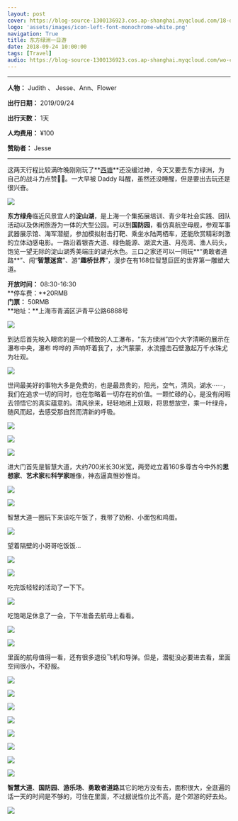 ```yaml
---
layout: post
cover: https://blog-source-1300136923.cos.ap-shanghai.myqcloud.com/18-dong-fang-lv-zhou/cover_dong-fang-lv-zhou.jpg
logo: 'assets/images/icon-left-font-monochrome-white.png'
navigation: True
title: 东方绿洲一日游
date: 2018-09-24 10:00:00
tags: [Travel]
audio: https://blog-source-1300136923.cos.ap-shanghai.myqcloud.com/wo-ceng-cut.mp3
---
```


------

**人物：** Judith 、 Jesse、Ann、Flower

**出行日期：** 2019/09/24

**出行天数：** 1天

**人均费用：** ¥100

**赞助者：** Jesse

------

这两天行程比较满昨晚刚刚玩了**[西塘](http://judithzhu.tk/xi-tang-you/)**还没缓过神，今天又要去东方绿洲，为自己的战斗力点赞👍🏻。一大早被 Daddy 叫醒，虽然还没睡醒，但是要出去玩还是很兴奋。

![](https://blog-source-1300136923.cos.ap-shanghai.myqcloud.com/18-dong-fang-lv-zhou/IMG_1660-1.jpg)

**东方绿舟**临近风景宜人的**淀山湖**，是上海一个集拓展培训、青少年社会实践、团队活动以及休闲旅游为一体的大型公园。可以到**国防园**，看仿真航空母舰，参观军事武器展示馆、海军潜艇，参加模拟射击打靶、乘坐水陆两栖车，还能欣赏精彩刺激的立体动感电影。一路沿着银杏大道、绿色能源、湖滨大道、月亮湾、渔人码头，饱览一望无际的淀山湖秀美端庄的湖光水色。三口之家还可以一同玩**“勇敢者道路**”、闯“**智慧迷宫**”、游“**趣桥世界**”，漫步在有168位智慧巨匠的世界第一雕塑大道。

**开放时间：** 08:30-16:30    
**停车费：**20RMB  
**门票：** 50RMB  
**地址：**上海市青浦区沪青平公路6888号

![](https://blog-source-1300136923.cos.ap-shanghai.myqcloud.com/18-dong-fang-lv-zhou/Snipaste_2019-08-03_11-17-14.png)

到达后首先映入眼帘的是一个精致的人工瀑布，“东方绿洲”四个大字清晰的展示在瀑布中央，瀑布 哗哗的 声响吓着我了，水汽蒙蒙，水流撞击石壁激起万千水珠尤为壮观。

![](https://blog-source-1300136923.cos.ap-shanghai.myqcloud.com/18-dong-fang-lv-zhou/IMG_1428.JPG)

世间最美好的事物大多是免费的，也是最昂贵的，阳光，空气，清风，湖水······，我们在追求一切的同时，也在忽略着一切存在的价值。一颗忙碌的心，是没有闲暇去领悟它的真实蕴意的。清风徐来，轻轻地闭上双眼，将思想放空，乘一叶绿舟，随风而起，去感受那自然而清新的呼吸。

![](https://blog-source-1300136923.cos.ap-shanghai.myqcloud.com/18-dong-fang-lv-zhou/IMG_1667.jpg)

![](https://blog-source-1300136923.cos.ap-shanghai.myqcloud.com/18-dong-fang-lv-zhou/IMG_1668.jpg)

![](https://blog-source-1300136923.cos.ap-shanghai.myqcloud.com/18-dong-fang-lv-zhou/IMG_1669.jpg)

进大门首先是智慧大道，大约700米长30米宽，两旁屹立着160多尊古今中外的**思想家**、**艺术家**和**科学家**雕像，神态逼真惟妙惟肖。

![](https://blog-source-1300136923.cos.ap-shanghai.myqcloud.com/18-dong-fang-lv-zhou/ChMkJ1ZvlPaIIEB_AAZC76SpL0QAAGL8QP09nIABkMH199.jpg)

![](https://blog-source-1300136923.cos.ap-shanghai.myqcloud.com/18-dong-fang-lv-zhou/Snipaste_2019-08-03_11-30-00.png)

智慧大道一圈玩下来该吃午饭了，我带了奶粉、小面包和鸡蛋。

![](https://blog-source-1300136923.cos.ap-shanghai.myqcloud.com/18-dong-fang-lv-zhou/IMG_1672.jpg)

望着隔壁的小哥哥吃饭饭...

![](https://blog-source-1300136923.cos.ap-shanghai.myqcloud.com/18-dong-fang-lv-zhou/IMG_1674.jpg)

![](https://blog-source-1300136923.cos.ap-shanghai.myqcloud.com/18-dong-fang-lv-zhou/IMG_1675.jpg)

吃完饭轻轻的活动了一下下。

![](https://blog-source-1300136923.cos.ap-shanghai.myqcloud.com/18-dong-fang-lv-zhou/IMG_1673.jpg)

吃饱喝足休息了一会，下午准备去航母上看看。

![](https://blog-source-1300136923.cos.ap-shanghai.myqcloud.com/18-dong-fang-lv-zhou/16578663_1450348405131_mthumb.jpg)

![](https://blog-source-1300136923.cos.ap-shanghai.myqcloud.com/18-dong-fang-lv-zhou/16628942_1450479810686_mthumb.jpg)

里面的航母值得一看，还有很多退役飞机和导弹。但是，潜艇没必要进去看，里面空间很小，不舒服。

![](https://blog-source-1300136923.cos.ap-shanghai.myqcloud.com/18-dong-fang-lv-zhou/IMG_1708.jpg)

![](https://blog-source-1300136923.cos.ap-shanghai.myqcloud.com/18-dong-fang-lv-zhou/IMG_1694.jpg)

![](https://blog-source-1300136923.cos.ap-shanghai.myqcloud.com/18-dong-fang-lv-zhou/IMG_1688.jpg)





![](https://blog-source-1300136923.cos.ap-shanghai.myqcloud.com/18-dong-fang-lv-zhou/IMG_1676.jpg)

![](https://blog-source-1300136923.cos.ap-shanghai.myqcloud.com/18-dong-fang-lv-zhou/IMG_1722.jpg)

![](https://blog-source-1300136923.cos.ap-shanghai.myqcloud.com/18-dong-fang-lv-zhou/IMG_1692.jpg)

![](https://blog-source-1300136923.cos.ap-shanghai.myqcloud.com/18-dong-fang-lv-zhou/IMG_1699.jpg)

![](https://blog-source-1300136923.cos.ap-shanghai.myqcloud.com/18-dong-fang-lv-zhou/IMG_1602.jpg)

**智慧大道**、**国防园**、**游乐场**、**勇敢者道路**其它的地方没有去，面积很大，全逛遍的话一天的时间是不够的，可住在里面，不过据说性价比不高，是个郊游的好去处。

![](https://blog-source-1300136923.cos.ap-shanghai.myqcloud.com/18-dong-fang-lv-zhou/IMG_1724.jpg)